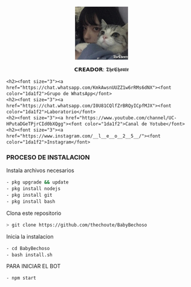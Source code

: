 <p align="center">
<img src="./media/imagen.jpeg" width="140" height="140"/>
</p>
<p align="center">
𝗖𝗥𝗘𝗔𝗗𝗢𝗥: 𝕿𝖍𝖊𝕮𝖍𝖔𝖚𝖙𝖊

	<h2><font size="3"><a href="https://chat.whatsapp.com/KmkAwsnUUZZ1w6rRMs6dNX"><font color="1da1f2">Grupo de WhatsApp</font>
	<h2><font size="3"><a href="https://chat.whatsapp.com/I0U81CQlfZrBRQyICpfMJX"><font color="1da1f2">Laboratorio</font>
	<h2><font size="3"><a href="https://www.youtube.com/channel/UC-HPutaDGeTPjrCId0bXQgg"><font color="1da1f2">Canal de Yotube</font>
	<h2><font size="3"><a href="https://www.instagram.com/__l__e__o__2__5__/"><font color="1da1f2">Instagram</font>
</p>

### PROCESO DE INSTALACION
Instala archivos necesarios
```bash
- pkg upgrade && update
- pkg install nodejs
- pkg install git
- pkg install bash
```
Clona este repositorio
 ```bash
> git clone https://github.com/thechoute/BabyBechoso
```
Inicia la instalacion
```bash
- cd BabyBechoso
- bash install.sh
```
PARA INICIAR EL BOT

 ```bash
- npm start
```


